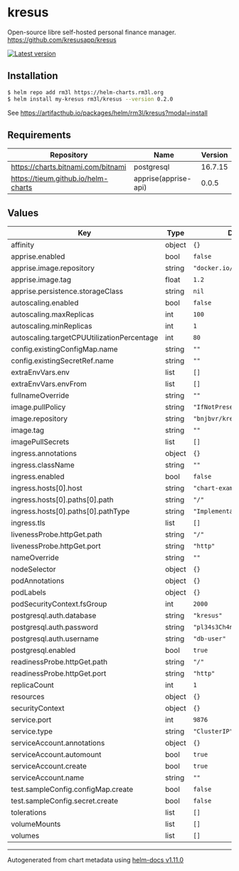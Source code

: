 # kresus

Open-source libre self-hosted personal finance manager.
https://github.com/kresusapp/kresus

[![Latest version](https://img.shields.io/badge/latest_version-0.2.0-blue)](https://artifacthub.io/packages/helm/rm3l/kresus)

## Installation

```bash
$ helm repo add rm3l https://helm-charts.rm3l.org
$ helm install my-kresus rm3l/kresus --version 0.2.0
```

See https://artifacthub.io/packages/helm/rm3l/kresus?modal=install

## Requirements

| Repository | Name | Version |
|------------|------|---------|
| https://charts.bitnami.com/bitnami | postgresql | 16.7.15 |
| https://tieum.github.io/helm-charts | apprise(apprise-api) | 0.0.5 |

## Values

| Key | Type | Default | Description |
|-----|------|---------|-------------|
| affinity | object | `{}` |  |
| apprise.enabled | bool | `false` |  |
| apprise.image.repository | string | `"docker.io/caronc/apprise"` |  |
| apprise.image.tag | float | `1.2` |  |
| apprise.persistence.storageClass | string | `nil` |  |
| autoscaling.enabled | bool | `false` |  |
| autoscaling.maxReplicas | int | `100` |  |
| autoscaling.minReplicas | int | `1` |  |
| autoscaling.targetCPUUtilizationPercentage | int | `80` |  |
| config.existingConfigMap.name | string | `""` |  |
| config.existingSecretRef.name | string | `""` |  |
| extraEnvVars.env | list | `[]` |  |
| extraEnvVars.envFrom | list | `[]` |  |
| fullnameOverride | string | `""` |  |
| image.pullPolicy | string | `"IfNotPresent"` |  |
| image.repository | string | `"bnjbvr/kresus"` |  |
| image.tag | string | `""` |  |
| imagePullSecrets | list | `[]` |  |
| ingress.annotations | object | `{}` |  |
| ingress.className | string | `""` |  |
| ingress.enabled | bool | `false` |  |
| ingress.hosts[0].host | string | `"chart-example.local"` |  |
| ingress.hosts[0].paths[0].path | string | `"/"` |  |
| ingress.hosts[0].paths[0].pathType | string | `"ImplementationSpecific"` |  |
| ingress.tls | list | `[]` |  |
| livenessProbe.httpGet.path | string | `"/"` |  |
| livenessProbe.httpGet.port | string | `"http"` |  |
| nameOverride | string | `""` |  |
| nodeSelector | object | `{}` |  |
| podAnnotations | object | `{}` |  |
| podLabels | object | `{}` |  |
| podSecurityContext.fsGroup | int | `2000` |  |
| postgresql.auth.database | string | `"kresus"` |  |
| postgresql.auth.password | string | `"pl34s3Ch4ng3M3"` |  |
| postgresql.auth.username | string | `"db-user"` |  |
| postgresql.enabled | bool | `true` |  |
| readinessProbe.httpGet.path | string | `"/"` |  |
| readinessProbe.httpGet.port | string | `"http"` |  |
| replicaCount | int | `1` |  |
| resources | object | `{}` |  |
| securityContext | object | `{}` |  |
| service.port | int | `9876` |  |
| service.type | string | `"ClusterIP"` |  |
| serviceAccount.annotations | object | `{}` |  |
| serviceAccount.automount | bool | `true` |  |
| serviceAccount.create | bool | `true` |  |
| serviceAccount.name | string | `""` |  |
| test.sampleConfig.configMap.create | bool | `false` |  |
| test.sampleConfig.secret.create | bool | `false` |  |
| tolerations | list | `[]` |  |
| volumeMounts | list | `[]` |  |
| volumes | list | `[]` |  |

----------------------------------------------
Autogenerated from chart metadata using [helm-docs v1.11.0](https://github.com/norwoodj/helm-docs/releases/v1.11.0)